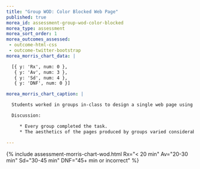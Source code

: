 ```yaml
---
title: "Group WOD: Color Blocked Web Page"
published: true
morea_id: assessment-group-wod-color-blocked
morea_type: assessment
morea_sort_order: 1
morea_outcomes_assessed:
 - outcome-html-css
 - outcome-twitter-bootstrap
morea_morris_chart_data: |

  [{ y: 'Rx', num: 0 },
   { y: 'Av', num: 3 },
   { y: 'Sd', num: 4 },
   { y: 'DNF', num: 0 }]

morea_morris_chart_caption: |

  Students worked in groups in-class to design a single web page using a "color blocked" style with Twitter Bootstrap. 

  Discussion:

     * Every group completed the task.
     * The aesthetics of the pages produced by groups varied considerably.

---
```


{%  include assessment-morris-chart-wod.html Rx="< 20 min" Av="20-30 min" Sd="30-45 min" DNF="45+ min or incorrect"  %}



